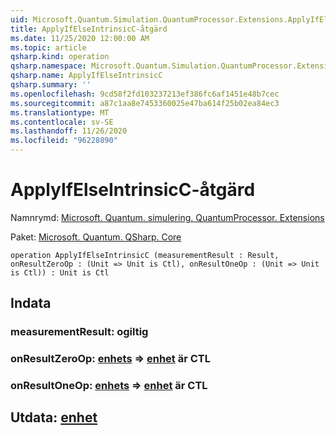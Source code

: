 ```yaml
---
uid: Microsoft.Quantum.Simulation.QuantumProcessor.Extensions.ApplyIfElseIntrinsicC
title: ApplyIfElseIntrinsicC-åtgärd
ms.date: 11/25/2020 12:00:00 AM
ms.topic: article
qsharp.kind: operation
qsharp.namespace: Microsoft.Quantum.Simulation.QuantumProcessor.Extensions
qsharp.name: ApplyIfElseIntrinsicC
qsharp.summary: ''
ms.openlocfilehash: 9cd58f2fd103237213ef386fc6af1451e48b7cec
ms.sourcegitcommit: a87c1aa8e7453360025e47ba614f25b02ea84ec3
ms.translationtype: MT
ms.contentlocale: sv-SE
ms.lasthandoff: 11/26/2020
ms.locfileid: "96228890"
---
```

# <a name="applyifelseintrinsicc-operation"></a>ApplyIfElseIntrinsicC-åtgärd

Namnrymd: [Microsoft. Quantum. simulering. QuantumProcessor. Extensions](xref:Microsoft.Quantum.Simulation.QuantumProcessor.Extensions)

Paket: [Microsoft. Quantum. QSharp. Core](https://nuget.org/packages/Microsoft.Quantum.QSharp.Core)




```qsharp
operation ApplyIfElseIntrinsicC (measurementResult : Result, onResultZeroOp : (Unit => Unit is Ctl), onResultOneOp : (Unit => Unit is Ctl)) : Unit is Ctl
```


## <a name="input"></a>Indata

### <a name="measurementresult--__invalidresult__"></a>measurementResult: __ogiltig <Result>__




### <a name="onresultzeroop--unit--unit--is-ctl"></a>onResultZeroOp: [enhets](xref:microsoft.quantum.lang-ref.unit) => [enhet](xref:microsoft.quantum.lang-ref.unit)  är CTL




### <a name="onresultoneop--unit--unit--is-ctl"></a>onResultOneOp: [enhets](xref:microsoft.quantum.lang-ref.unit) => [enhet](xref:microsoft.quantum.lang-ref.unit)  är CTL





## <a name="output--unit"></a>Utdata: [enhet](xref:microsoft.quantum.lang-ref.unit)

